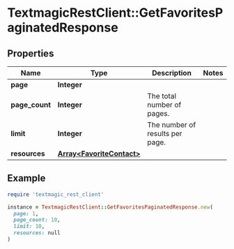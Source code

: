 # TextmagicRestClient::GetFavoritesPaginatedResponse

## Properties

| Name | Type | Description | Notes |
| ---- | ---- | ----------- | ----- |
| **page** | **Integer** |  |  |
| **page_count** | **Integer** | The total number of pages. |  |
| **limit** | **Integer** | The number of results per page. |  |
| **resources** | [**Array&lt;FavoriteContact&gt;**](FavoriteContact.md) |  |  |

## Example

```ruby
require 'textmagic_rest_client'

instance = TextmagicRestClient::GetFavoritesPaginatedResponse.new(
  page: 1,
  page_count: 10,
  limit: 10,
  resources: null
)
```

